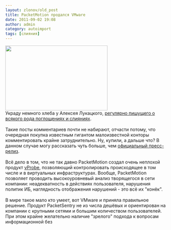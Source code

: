```yaml
---
layout: zlonov/old_post
title: PacketMotion продался VMware
date: 2011-09-02 19:08
author: admin
category: autoimport
tags: [слияния]
---
```

<div dir="ltr" trbidi="on"><div dir="ltr">
<div><img height="203" src="https://i.techrepublic.com.com/blogs/packet_vmotion.png" width="320"/></div>Украду немного хлеба у Алексея Лукацкого, <a href="http://lukatsky.blogspot.com/search/label/%D0%BA%D0%BE%D0%BD%D1%81%D0%BE%D0%BB%D0%B8%D0%B4%D0%B0%D1%86%D0%B8%D1%8F">регулярно пишущего о всякого рода поглощениях и слияниях</a>.<br /><br /><a name="more"></a>Такие посты комментариев почти не набирают, отчасти потому, что очередная покупка известным гигантом малоизвестной конторы комментировать крайне затруднительно. Ну, купили, а дальше что? В данном случае могу рассказать чуть больше, чем <a href="http://www.packetmotion.com/news-events/press-releases/vmware-acquires-packetmotion/">официальный пресс-релиз</a>.<br /><br />Всё дело в том, что не так давно PacketMotion создал очень неплохой продукт <a href="http://safe-line.ru/products/packetmotion/packetsentry/vprobe/">vProbe</a>, позволяющий контролировать происходящее в том числе и в виртуальных инфраструктурах. Вообще, PacketMotion позволяет проводить высокоуровневый анализ творящегося в сети компании: неадекватность в действиях пользователя, нарушения политик ИБ, наглядность отображения нарушений - это всё их "конёк".<br /><br />В мире такое мало кто умеет, вот VMware и приняла правильное решение. Продукт PacketSentry не из числа дешёвых и ориентирован на компании с крупными сетями и большим количеством пользователей. При этом крайне желательно наличие "зрелого" подхода к вопросам информационной без</div></div>
